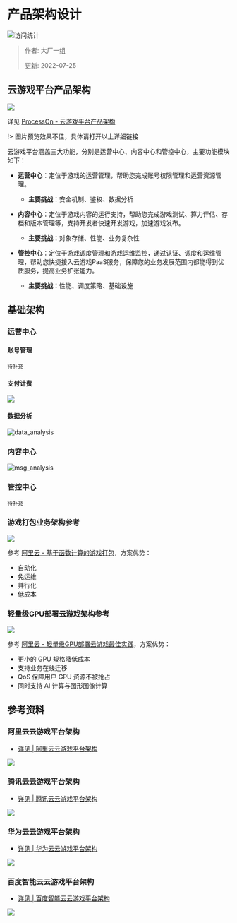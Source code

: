 # 产品架构设计

![访问统计](https://visitor-badge.glitch.me/badge?page_id=senlypan.cloudgaming.02-system-architecture-diagram&left_color=blue&right_color=red)

> 作者: 大厂一组
>
> 更新: 2022-07-25

## 云游戏平台产品架构

![](../_media/image/02-system-architecture-diagram/cloudgaming-architecture-001.jpg)


详见 [ProcessOn - 云游戏平台产品架构](https://www.processon.com/view/link/62de672e1efad42d76a068a1)

!> 图片预览效果不佳，具体请打开以上详细链接


云游戏平台涵盖三大功能，分别是运营中心、内容中心和管控中心，主要功能模块如下：

- **运营中心**：定位于游戏的运营管理，帮助您完成账号权限管理和运营资源管理。
    - **主要挑战**：安全机制、鉴权、数据分析

- **内容中心**：定位于游戏内容的运行支持，帮助您完成游戏测试、算力评估、存档和版本管理等，支持开发者快速开发游戏，加速游戏发布。
    - **主要挑战**：对象存储、性能、业务复杂性

- **管控中心**：定位于游戏调度管理和游戏运维监控，通过认证、调度和运维管理，帮助您快捷接入云游戏PaaS服务，保障您的业务发展范围内都能得到优质服务，提高业务扩张能力。
    - **主要挑战**：性能、调度策略、基础设施 

## 基础架构

### 运营中心

#### 账号管理

`待补充`

#### 支付计费

![](../_media/image/03-outline-design/pay-charge-detail-001.jpg)

#### 数据分析

![data_analysis](../_media/image/03-outline-design/data_analysis.png)

### 内容中心

![msg_analysis](../_media/image/03-outline-design/msg_analysis.png)

### 管控中心

`待补充`

### 游戏打包业务架构参考

![](../_media/image/02-system-architecture-diagram/base-arch-game-tar.png)

参考 [阿里云 - 基于函数计算的游戏打包](https://bp.aliyun.com/detail/187)，方案优势：

- 自动化
- 免运维
- 并行化
- 低成本

### 轻量级GPU部署云游戏架构参考

![](../_media/image/02-system-architecture-diagram/base-arch-game-deploy.png)

参考 [阿里云 - 轻量级GPU部署云游戏最佳实践](https://bp.aliyun.com/detail/76)，方案优势：

- 更小的 GPU 规格降低成本
- 支持业务在线迁移
- QoS 保障用户 GPU 资源不被抢占
- 同时支持 AI 计算与图形图像计算

## 参考资料

### 阿里云云游戏平台架构

- [详见 | 阿里云云游戏平台架构](https://www.aliyun.com/product/industryengine/cloudgamingplatform)

![](../_media/image/02-system-architecture-diagram/cloudgaming-architecture-alicloud.png)


### 腾讯云云游戏平台架构

- [详见 | 腾讯云云游戏平台架构](https://cloud.tencent.com/product/gs)

![](../_media/image/02-system-architecture-diagram/cloudgaming-architecture-tencentcloud.png)


### 华为云云游戏平台架构

- [详见 | 华为云云游戏平台架构](https://www.huaweicloud.com/solution/gamecloud/)

![](../_media/image/02-system-architecture-diagram/cloudgaming-architecture-huaweicloud.png)


### 百度智能云云游戏平台架构

- [详见 | 百度智能云云游戏平台架构](https://cloud.baidu.com/solution/game/cloudgame.html)

![](../_media/image/02-system-architecture-diagram/cloudgaming-architecture-baiducloud.png)





